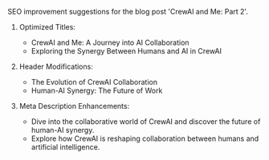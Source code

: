 SEO improvement suggestions for the blog post 'CrewAI and Me: Part 2'.

1. Optimized Titles:
   - CrewAI and Me: A Journey into AI Collaboration
   - Exploring the Synergy Between Humans and AI in CrewAI

2. Header Modifications:
   - The Evolution of CrewAI Collaboration
   - Human-AI Synergy: The Future of Work

3. Meta Description Enhancements:
   - Dive into the collaborative world of CrewAI and discover the future of human-AI synergy.
   - Explore how CrewAI is reshaping collaboration between humans and artificial intelligence.